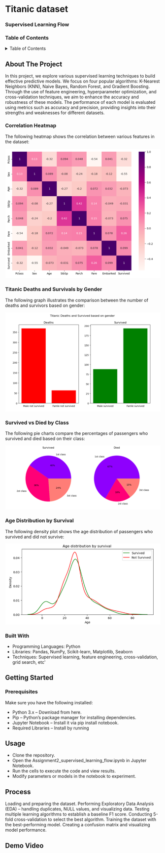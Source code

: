 # Titanic dataset
### Supervised Learning Flow


### Table of Contents

<details>
  <summary>Table of Contents</summary>

  - [About The Project](#about-the-project)
  - [Built With](#built-with)
  - [Getting Started](#getting-started)
    - [Prerequisites](#prerequisites)
  - [Usage](#usage)
  - [Process](#process)
  - [Demo Video](#demo-video)


</details>

## About The Project
In this project, we explore various supervised learning techniques to build effective predictive models. We focus on four popular algorithms: K-Nearest Neighbors (KNN), Naive Bayes, Random Forest, and Gradient Boosting. Through the use of feature engineering, hyperparameter optimization, and cross-validation techniques, we aim to enhance the accuracy and robustness of these models. The performance of each model is evaluated using metrics such as accuracy and precision, providing insights into their strengths and weaknesses for different datasets.
### Correlation Heatmap

The following heatmap shows the correlation between various features in the dataset:

![Correlation Heatmap](images/Capture.PNG)

### Titanic Deaths and Survivals by Gender

The following graph illustrates the comparison between the number of deaths and survivors based on gender:

![Titanic Deaths and Survivals](images/Capture.2PNG.PNG)
### Survived vs Died by Class

The following pie charts compare the percentages of passengers who survived and died based on their class:

![Survived vs Died by Class](images/Capture1.PNG)
### Age Distribution by Survival

The following density plot shows the age distribution of passengers who survived and did not survive:

![Age Distribution by Survival](images/Capture4.PNG)

### Built With
* Programming Languages: Python
* Libraries: Pandas, NumPy, Scikit-learn, Matplotlib, Seaborn
* Techniques: Supervised learning, feature engineering, cross-validation, grid search, etc'

## Getting Started
### Prerequisites
Make sure you have the following installed:

* Python 3.x – Download from here.
* Pip – Python’s package manager for installing dependencies.
* Jupyter Notebook – Install it via pip install notebook.
* Required Libraries – Install by running

## Usage
* Clone the repository.
* Open the Assignment2_supervised_learning_flow.ipynb in Jupyter Notebook.
* Run the cells to execute the code and view results.
* Modify parameters or models in the notebook to experiment.

## Process
Loading and preparing the dataset.
Performing Exploratory Data Analysis (EDA) – handling duplicates, NULL values, and visualizing data.
Testing multiple learning algorithms to establish a baseline F1 score.
Conducting 5-fold cross-validation to select the best algorithm.
Training the dataset with the best-performing model.
Creating a confusion matrix and visualizing model performance.


## Demo Video



